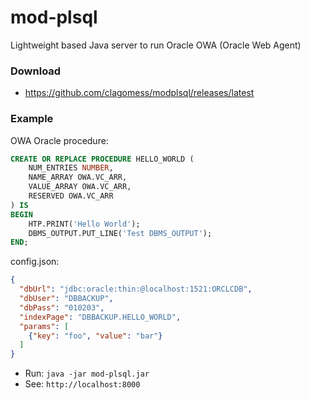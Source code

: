 # mod-plsql

Lightweight based Java server to run Oracle OWA (Oracle Web Agent)

### Download
- https://github.com/clagomess/modplsql/releases/latest

### Example

OWA Oracle procedure:
```sql
CREATE OR REPLACE PROCEDURE HELLO_WORLD (
    NUM_ENTRIES NUMBER,
    NAME_ARRAY OWA.VC_ARR,
    VALUE_ARRAY OWA.VC_ARR,
    RESERVED OWA.VC_ARR
) IS
BEGIN
    HTP.PRINT('Hello World');
    DBMS_OUTPUT.PUT_LINE('Test DBMS_OUTPUT');
END;
```

config.json:
```json
{
  "dbUrl": "jdbc:oracle:thin:@localhost:1521:ORCLCDB",
  "dbUser": "DBBACKUP",
  "dbPass": "010203",
  "indexPage": "DBBACKUP.HELLO_WORLD",
  "params": [
    {"key": "foo", "value": "bar"}
  ]
}
```

- Run: `java -jar mod-plsql.jar`
- See: `http://localhost:8000`